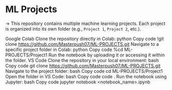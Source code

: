 # ML Projects

-> This repository contains multiple machine learning projects. Each project is organized into its own folder (e.g., `Project 1`, `Project 2`, etc.).

Google Colab
Clone the repository directly in Colab:
python
Copy code
!git clone https://github.com/Masterpush07/ML-PROJECTS.git
Navigate to a specific project folder in Colab:
python
Copy code
%cd ML-PROJECTS/Project1
Run the notebook by uploading it or accessing it within the folder.
VS Code
Clone the repository in your local environment:
bash
Copy code
git clone https://github.com/Masterpush07/ML-PROJECTS.git
Navigate to the project folder:
bash
Copy code
cd ML-PROJECTS/Project1
Open the folder in VS Code:
bash
Copy code
code .
Run the notebook using Jupyter:
bash
Copy code
jupyter notebook <notebook_name>.ipynb
